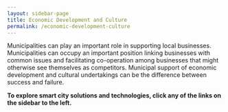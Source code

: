 ```yaml
---
layout: sidebar-page
title: Economic Development and Culture
permalink: /economic-development-culture
---
```

Municipalities can play an important role in supporting local businesses.  Municipalities can occupy an important position linking businesses with common issues and facilitating co-operation among businesses that might otherwise see themselves as competitors.  Municipal support of economic development and cultural undertakings can be the difference between success and failure.

**To explore smart city solutions and technologies, click any of the links on the sidebar to the left.**
